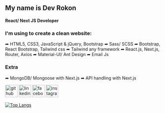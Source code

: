 ## My name is Dev Rokon
#### React/ Next JS Developer

### I'm using to create a clean website:
➦ HTML5, CSS3, JavaScript & jQuery, Bootstrap
➦ Sass/ SCSS
➦ Bootstrap, React Bootstrap, Tailwind css
➦ Tailwind any framework
➦ React.js, Next.js, Router, Axios
➦ Material-UI/ Ant Design
➦ Email Js

### Extra
➦ MongoDB/ Mongoose with Next.js
➦ API handling with Next.js

[<img src='https://cdn.jsdelivr.net/npm/simple-icons@3.0.1/icons/github.svg' alt='github' height='40'>](https://github.com/Rokon744)  [<img src='https://cdn.jsdelivr.net/npm/simple-icons@3.0.1/icons/linkedin.svg' alt='linkedin' height='40'>](https://www.linkedin.com/in/https://www.linkedin.com/in/md-rokon-8b8b8029a//)  [<img src='https://cdn.jsdelivr.net/npm/simple-icons@3.0.1/icons/facebook.svg' alt='facebook' height='40'>](https://www.facebook.com/https://www.facebook.com/xtylish.boy.rokon/)  [<img src='https://cdn.jsdelivr.net/npm/simple-icons@3.0.1/icons/instagram.svg' alt='instagram' height='40'>](https://www.instagram.com/https://www.instagram.com/xtylishripon/)  

[![Top Langs](https://github-readme-stats.vercel.app/api/top-langs/?username=Rokon744)](https://github.com/anuraghazra/github-readme-stats)
